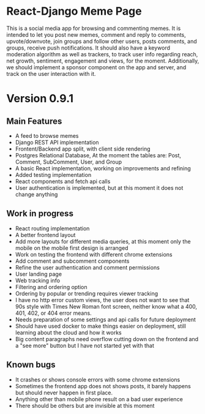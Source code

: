 # React-Django Meme Page

This is a social media app for browsing and commenting memes. It is intended to let you post new memes, comment and reply to comments, upvote/downvote, join groups and follow other users, posts comments, and groups, receive push notifications. It should also have a keyword moderation algorithm as well as trackers, to track user info regarding reach, net growth, sentiment, engagement and views, for the moment. Additionally, we should implement a sponsor component on the app and server, and track on the user interaction with it. 

# Version 0.9.1

## Main Features

- A feed to browse memes
- Django REST API implementation
- Frontent/Backend app split, with client side rendering
- Postgres Relational Database, At the moment the tables are: Post, Comment, SubComment, User, and Group
- A basic React implementation, working on improvements and refining
- Added testing implementation
- React components and fetch api calls
- User authentication is implemented, but at this moment it does not change anything

## Work in progress

- React routing implementation
- A better frontend layout
- Add more layouts for different media queries, at this moment only the mobile on the mobile first design is arranged
- Work on testing the frontend with different chrome extensions
- Add comment and subcomment components
- Refine the user authentication and comment permissions
- User landing page
- Web tracking info
- Filtering and ordering option
- Ordering by popular or trending requires viewer tracking
- I have no http error custom views, the user does not want to see that 90s style with Times New Roman font screen, neither know what a 400, 401, 402, or 404 error means.
- Needs preparation of some settings and api calls for future deployment
- Should have used docker to make things easier on deployment, still learning about the cloud and how it works
- Big content paragraphs need overflow cutting down on the frontend and a "see more" button but I have not started yet with that


## Known bugs

- It crashes or shows console errors with some chrome extensions
- Sometimes the frontend app does not shows posts, it barely happens but should never happen in first place.
- Anything other than mobile phone result on a bad user experience
- There should be others but are invisible at this moment

